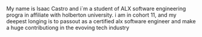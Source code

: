 My name is Isaac Castro and i`m a student of ALX software engineering progra in affiliate with holberton university.
i am in cohort 11, and my deepest longing is to passout as a certified alx software engineer and make a huge contributiong in the evoving tech industry

